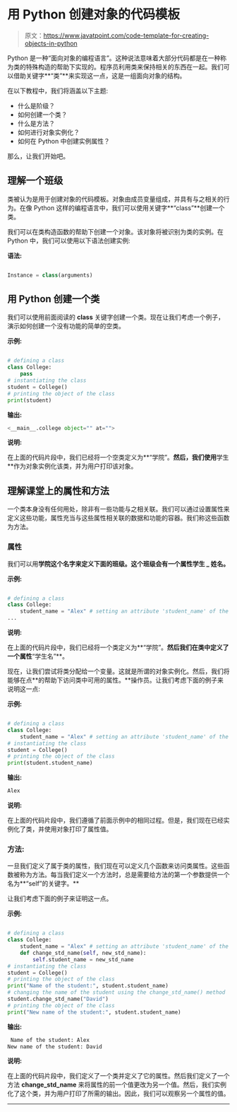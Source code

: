 # 用 Python 创建对象的代码模板

> 原文：<https://www.javatpoint.com/code-template-for-creating-objects-in-python>

Python 是一种“面向对象的编程语言”。这种说法意味着大部分代码都是在一种称为类的特殊构造的帮助下实现的。程序员利用类来保持相关的东西在一起。我们可以借助关键字**“类”**来实现这一点，这是一组面向对象的结构。

在以下教程中，我们将涵盖以下主题:

*   什么是阶级？
*   如何创建一个类？
*   什么是方法？
*   如何进行对象实例化？
*   如何在 Python 中创建实例属性？

那么，让我们开始吧。

## 理解一个班级

类被认为是用于创建对象的代码模板。对象由成员变量组成，并具有与之相关的行为。在像 Python 这样的编程语言中，我们可以使用关键字**“class”**创建一个类。

我们可以在类构造函数的帮助下创建一个对象。该对象将被识别为类的实例。在 Python 中，我们可以使用以下语法创建实例:

**语法:**

```py

Instance = class(arguments)

```

## 用 Python 创建一个类

我们可以使用前面阅读的 **class** 关键字创建一个类。现在让我们考虑一个例子，演示如何创建一个没有功能的简单的空类。

**示例:**

```py

# defining a class
class College:
    pass
# instantiating the class
student = College()
# printing the object of the class
print(student)

```

**输出:**

```py
<__main__.college object="" at="">    

```

**说明:**

在上面的代码片段中，我们已经将一个空类定义为**“学院”。**然后，我们使用**学生**作为对象实例化该类，并为用户打印该对象。

## 理解课堂上的属性和方法

一个类本身没有任何用处，除非有一些功能与之相关联。我们可以通过设置属性来定义这些功能，属性充当与这些属性相关联的数据和功能的容器。我们称这些函数为方法。

### 属性

我们可以用**学院这个名字来定义下面的班级。**这个班级会有一个属性**学生 _ 姓名。**

**示例:**

```py

# defining a class
class College:
    student_name = "Alex" # setting an attribute 'student_name' of the class
...

```

**说明:**

在上面的代码片段中，我们已经将一个类定义为**“学院”。**然后我们在类中定义了一个属性**“学生名”**。

现在，让我们尝试将类分配给一个变量。这就是所谓的对象实例化。然后，我们将能够在点**的帮助下访问类中可用的属性。**操作员。让我们考虑下面的例子来说明这一点:

**示例:**

```py

# defining a class
class College:
    student_name = "Alex" # setting an attribute 'student_name' of the class
# instantiating the class
student = College()
# printing the object of the class
print(student.student_name)

```

**输出:**

```py
Alex  

```

**说明:**

在上面的代码片段中，我们遵循了前面示例中的相同过程。但是，我们现在已经实例化了类，并使用对象打印了属性值。

### 方法:

一旦我们定义了属于类的属性，我们现在可以定义几个函数来访问类属性。这些函数被称为方法。每当我们定义一个方法时，总是需要给方法的第一个参数提供一个名为**“self”的关键字。**

让我们考虑下面的例子来证明这一点。

**示例:**

```py

# defining a class
class College:
    student_name = "Alex" # setting an attribute 'student_name' of the class
    def change_std_name(self, new_std_name):
        self.student_name = new_std_name
# instantiating the class
student = College()
# printing the object of the class
print("Name of the student:", student.student_name)
# changing the name of the student using the change_std_name() method
student.change_std_name("David")
# printing the object of the class
print("New name of the student:", student.student_name)

```

**输出:**

```py
 Name of the student: Alex
New name of the student: David   

```

**说明:**

在上面的代码片段中，我们定义了一个类并定义了它的属性。然后我们定义了一个方法 **change_std_name** 来将属性的前一个值更改为另一个值。然后，我们实例化了这个类，并为用户打印了所需的输出。因此，我们可以观察另一个属性的值。

* * *